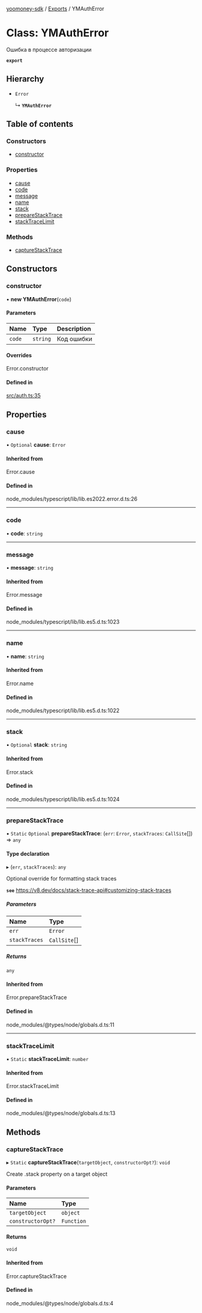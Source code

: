 [yoomoney-sdk](../README.md) / [Exports](../modules.md) / YMAuthError

# Class: YMAuthError

Ошибка в процессе авторизации

**`export`**

## Hierarchy

- `Error`

  ↳ **`YMAuthError`**

## Table of contents

### Constructors

- [constructor](YMAuthError.md#constructor)

### Properties

- [cause](YMAuthError.md#cause)
- [code](YMAuthError.md#code)
- [message](YMAuthError.md#message)
- [name](YMAuthError.md#name)
- [stack](YMAuthError.md#stack)
- [prepareStackTrace](YMAuthError.md#preparestacktrace)
- [stackTraceLimit](YMAuthError.md#stacktracelimit)

### Methods

- [captureStackTrace](YMAuthError.md#capturestacktrace)

## Constructors

### constructor

• **new YMAuthError**(`code`)

#### Parameters

| Name | Type | Description |
| :------ | :------ | :------ |
| `code` | `string` | Код ошибки |

#### Overrides

Error.constructor

#### Defined in

[src/auth.ts:35](https://github.com/AlexXanderGrib/yoomoney-sdk/blob/5426e16/src/auth.ts#L35)

## Properties

### cause

• `Optional` **cause**: `Error`

#### Inherited from

Error.cause

#### Defined in

node_modules/typescript/lib/lib.es2022.error.d.ts:26

___

### code

• **code**: `string`

___

### message

• **message**: `string`

#### Inherited from

Error.message

#### Defined in

node_modules/typescript/lib/lib.es5.d.ts:1023

___

### name

• **name**: `string`

#### Inherited from

Error.name

#### Defined in

node_modules/typescript/lib/lib.es5.d.ts:1022

___

### stack

• `Optional` **stack**: `string`

#### Inherited from

Error.stack

#### Defined in

node_modules/typescript/lib/lib.es5.d.ts:1024

___

### prepareStackTrace

▪ `Static` `Optional` **prepareStackTrace**: (`err`: `Error`, `stackTraces`: `CallSite`[]) => `any`

#### Type declaration

▸ (`err`, `stackTraces`): `any`

Optional override for formatting stack traces

**`see`** https://v8.dev/docs/stack-trace-api#customizing-stack-traces

##### Parameters

| Name | Type |
| :------ | :------ |
| `err` | `Error` |
| `stackTraces` | `CallSite`[] |

##### Returns

`any`

#### Inherited from

Error.prepareStackTrace

#### Defined in

node_modules/@types/node/globals.d.ts:11

___

### stackTraceLimit

▪ `Static` **stackTraceLimit**: `number`

#### Inherited from

Error.stackTraceLimit

#### Defined in

node_modules/@types/node/globals.d.ts:13

## Methods

### captureStackTrace

▸ `Static` **captureStackTrace**(`targetObject`, `constructorOpt?`): `void`

Create .stack property on a target object

#### Parameters

| Name | Type |
| :------ | :------ |
| `targetObject` | `object` |
| `constructorOpt?` | `Function` |

#### Returns

`void`

#### Inherited from

Error.captureStackTrace

#### Defined in

node_modules/@types/node/globals.d.ts:4
